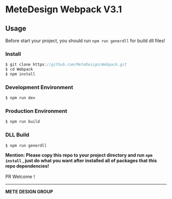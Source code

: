 # MeteDesign Webpack V3.1 
## Usage

Before start your project, you should run `npm run generdll` for build dll files!

### Install

```javascript
$ git clone https://github.com/MeteDesign/Webpack.git
$ cd Webpack
$ npm install
```

###  Development Environment

```javascript
$ npm run dev
```

### Production Environment

```javascript
$ npm run build
```

### DLL Build

```javascript
$ npm run generdll
```

**Mention: Please copy this repo to your project directory and  run `npm install` ,  just do what you want  after installed all of packages that this repo dependencies!**

PR Welcome！

------

**METE DESIGN GROUP**
